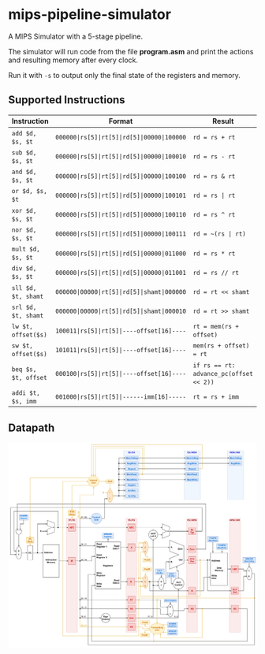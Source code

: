 # mips-pipeline-simulator
A MIPS Simulator with a 5-stage pipeline.

The simulator will run code from the file **program.asm** and print the actions and resulting memory after every clock.

Run it with `-s` to output only the final state of the registers and memory.

Supported Instructions
-------
|Instruction|Format|Result|
|-|-------------------------------------|-|
| `add $d, $s, $t`     | `000000\|rs[5]\|rt[5]\|rd[5]\|00000\|100000` | `rd = rs + rt`
| `sub $d, $s, $t`     | `000000\|rs[5]\|rt[5]\|rd[5]\|00000\|100010` | `rd = rs - rt`
| `and $d, $s, $t`     | `000000\|rs[5]\|rt[5]\|rd[5]\|00000\|100100` | `rd = rs & rt`
| `or $d, $s, $t`      | `000000\|rs[5]\|rt[5]\|rd[5]\|00000\|100101` | `rd = rs \| rt`
| `xor $d, $s, $t`     | `000000\|rs[5]\|rt[5]\|rd[5]\|00000\|100110` | `rd = rs ^ rt`
| `nor $d, $s, $t`     | `000000\|rs[5]\|rt[5]\|rd[5]\|00000\|100111` | `rd = ~(rs \| rt)`
| `mult $d, $s, $t`    | `000000\|rs[5]\|rt[5]\|rd[5]\|00000\|011000` | `rd = rs * rt`
| `div $d, $s, $t`     | `000000\|rs[5]\|rt[5]\|rd[5]\|00000\|011001` | `rd = rs // rt`
| `sll $d, $t, shamt`  | `000000\|00000\|rt[5]\|rd[5]\|shamt\|000000` | `rd = rt << shamt`
| `srl $d, $t, shamt`  | `000000\|00000\|rt[5]\|rd[5]\|shamt\|000010` | `rd = rt >> shamt`
| `lw $t, offset($s)`  | `100011\|rs[5]\|rt[5]\|----offset[16]----` | `rt = mem(rs + offset)`
| `sw $t, offset($s)`  | `101011\|rs[5]\|rt[5]\|----offset[16]----` | `mem(rs + offset) = rt`
| `beq $s, $t, offset` | `000100\|rs[5]\|rt[5]\|----offset[16]----` | `if rs == rt: advance_pc(offset << 2))`
| `addi $t, $s, imm`   | `001000\|rs[5]\|rt[5]\|------imm[16]-----` | `rt = rs + imm`

Datapath
-------
![](diagramControlHazard.png)